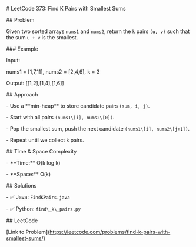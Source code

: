 \# LeetCode 373: Find K Pairs with Smallest Sums



\## Problem

Given two sorted arrays `nums1` and `nums2`, return the `k` pairs `(u, v)` such that the sum `u + v` is the smallest.



\### Example

Input:  

nums1 = \[1,7,11], nums2 = \[2,4,6], k = 3  

Output: \[\[1,2],\[1,4],\[1,6]]  



\## Approach

\- Use a \*\*min-heap\*\* to store candidate pairs `(sum, i, j)`.  

\- Start with all pairs `(nums1\[i], nums2\[0])`.  

\- Pop the smallest sum, push the next candidate `(nums1\[i], nums2\[j+1])`.  

\- Repeat until we collect `k` pairs.  



\## Time \& Space Complexity

\- \*\*Time:\*\* O(k log k)  

\- \*\*Space:\*\* O(k)  



\## Solutions

\- ✅ Java: `FindKPairs.java`  

\- ✅ Python: `find\_k\_pairs.py`  



\## LeetCode

\[Link to Problem](https://leetcode.com/problems/find-k-pairs-with-smallest-sums/)



